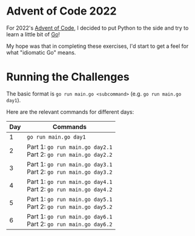 # Advent of Code 2022

For 2022's [Advent of Code](https://adventofcode.com/2022/), I decided to put
Python to the side and try to learn a little bit of [Go](https://go.dev/)!

My hope was that in completing these exercises, I'd start to get a feel for
what "idiomatic Go" means.

# Running the Challenges

The basic format is `go run main.go <subcommand>` (e.g. `go run main.go day1`).

Here are the relevant commands for different days:

| Day | Commands                                                           |
|-----|--------------------------------------------------------------------|
| 1   | `go run main.go day1`                                              |
| 2   | Part 1: `go run main.go day2.1`<br>Part 2: `go run main.go day2.2` |
| 3   | Part 1: `go run main.go day3.1`<br>Part 2: `go run main.go day3.2` |
| 4   | Part 1: `go run main.go day4.1`<br>Part 2: `go run main.go day4.2` |
| 5   | Part 1: `go run main.go day5.1`<br>Part 2: `go run main.go day5.2` |
| 6   | Part 1: `go run main.go day6.1`<br>Part 2: `go run main.go day6.2` |
